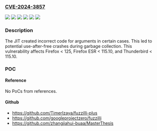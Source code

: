 ### [CVE-2024-3857](https://cve.mitre.org/cgi-bin/cvename.cgi?name=CVE-2024-3857)
![](https://img.shields.io/static/v1?label=Product&message=Firefox%20ESR&color=blue)
![](https://img.shields.io/static/v1?label=Product&message=Firefox&color=blue)
![](https://img.shields.io/static/v1?label=Product&message=Thunderbird&color=blue)
![](https://img.shields.io/static/v1?label=Version&message=unspecified%3C%20115.10%20&color=brighgreen)
![](https://img.shields.io/static/v1?label=Version&message=unspecified%3C%20125%20&color=brighgreen)
![](https://img.shields.io/static/v1?label=Vulnerability&message=Incorrect%20JITting%20of%20arguments%20led%20to%20use-after-free%20during%20garbage%20collection&color=brighgreen)

### Description

The JIT created incorrect code for arguments in certain cases. This led to potential use-after-free crashes during garbage collection. This vulnerability affects Firefox < 125, Firefox ESR < 115.10, and Thunderbird < 115.10.

### POC

#### Reference
No PoCs from references.

#### Github
- https://github.com/TimerIzaya/fuzzilli-plus
- https://github.com/googleprojectzero/fuzzilli
- https://github.com/zhangjiahui-buaa/MasterThesis


